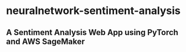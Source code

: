 # neuralnetwork-sentiment-analysis
## A Sentiment Analysis Web App using PyTorch and AWS SageMaker


